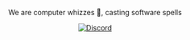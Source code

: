 <div align="center">
  <p>We are computer whizzes 🧙, casting software spells</p>
</div>

<div align="center">

[![Discord](https://img.shields.io/discord/1011702194925490186?color=blue&label=discord&logo=discord)](https://discord.gg/yde6mcgs2C)

</div>
